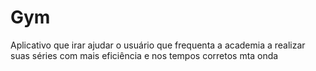 Gym
===

Aplicativo que irar ajudar o usuário que frequenta a academia a realizar suas séries com mais eficiência e nos tempos corretos 
mta onda
